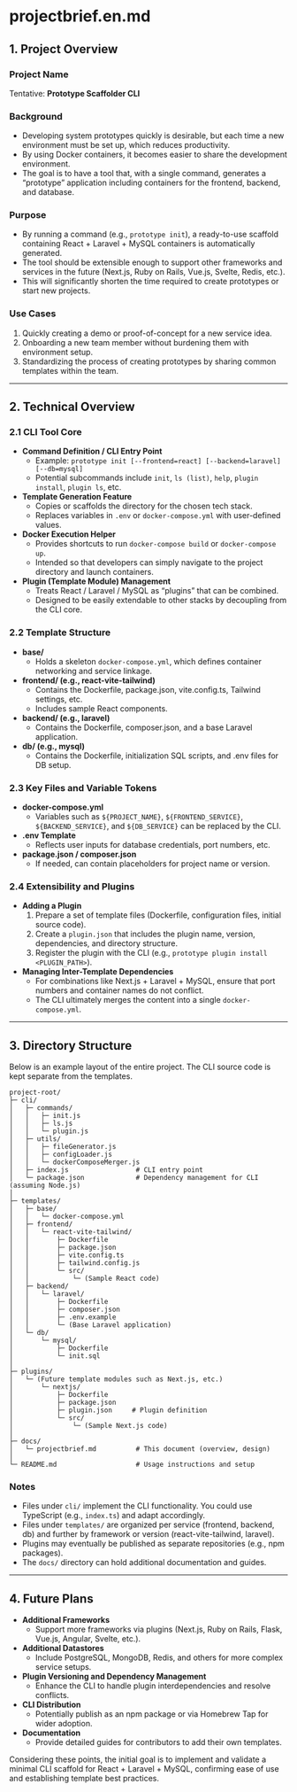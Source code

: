 # projectbrief.en.md

## 1. Project Overview

### Project Name
Tentative: **Prototype Scaffolder CLI**

### Background
- Developing system prototypes quickly is desirable, but each time a new environment must be set up, which reduces productivity.
- By using Docker containers, it becomes easier to share the development environment.
- The goal is to have a tool that, with a single command, generates a “prototype” application including containers for the frontend, backend, and database.

### Purpose
- By running a command (e.g., `prototype init`), a ready-to-use scaffold containing React + Laravel + MySQL containers is automatically generated.
- The tool should be extensible enough to support other frameworks and services in the future (Next.js, Ruby on Rails, Vue.js, Svelte, Redis, etc.).
- This will significantly shorten the time required to create prototypes or start new projects.

### Use Cases
1. Quickly creating a demo or proof-of-concept for a new service idea.
2. Onboarding a new team member without burdening them with environment setup.
3. Standardizing the process of creating prototypes by sharing common templates within the team.

---

## 2. Technical Overview

### 2.1 CLI Tool Core

- **Command Definition / CLI Entry Point**
  - Example: `prototype init [--frontend=react] [--backend=laravel] [--db=mysql]`
  - Potential subcommands include `init`, `ls (list)`, `help`, `plugin install`, `plugin ls`, etc.
- **Template Generation Feature**
  - Copies or scaffolds the directory for the chosen tech stack.
  - Replaces variables in `.env` or `docker-compose.yml` with user-defined values.
- **Docker Execution Helper**
  - Provides shortcuts to run `docker-compose build` or `docker-compose up`.
  - Intended so that developers can simply navigate to the project directory and launch containers.
- **Plugin (Template Module) Management**
  - Treats React / Laravel / MySQL as “plugins” that can be combined.
  - Designed to be easily extendable to other stacks by decoupling from the CLI core.

### 2.2 Template Structure

- **base/**
  - Holds a skeleton `docker-compose.yml`, which defines container networking and service linkage.
- **frontend/ (e.g., react-vite-tailwind)**
  - Contains the Dockerfile, package.json, vite.config.ts, Tailwind settings, etc.
  - Includes sample React components.
- **backend/ (e.g., laravel)**
  - Contains the Dockerfile, composer.json, and a base Laravel application.
- **db/ (e.g., mysql)**
  - Contains the Dockerfile, initialization SQL scripts, and .env files for DB setup.

### 2.3 Key Files and Variable Tokens

- **docker-compose.yml**
  - Variables such as `${PROJECT_NAME}`, `${FRONTEND_SERVICE}`, `${BACKEND_SERVICE}`, and `${DB_SERVICE}` can be replaced by the CLI.
- **.env Template**
  - Reflects user inputs for database credentials, port numbers, etc.
- **package.json / composer.json**
  - If needed, can contain placeholders for project name or version.

### 2.4 Extensibility and Plugins

- **Adding a Plugin**
  1. Prepare a set of template files (Dockerfile, configuration files, initial source code).
  2. Create a `plugin.json` that includes the plugin name, version, dependencies, and directory structure.
  3. Register the plugin with the CLI (e.g., `prototype plugin install <PLUGIN_PATH>`).
- **Managing Inter-Template Dependencies**
  - For combinations like Next.js + Laravel + MySQL, ensure that port numbers and container names do not conflict.
  - The CLI ultimately merges the content into a single `docker-compose.yml`.

---

## 3. Directory Structure

Below is an example layout of the entire project. The CLI source code is kept separate from the templates.
```
project-root/
├─ cli/
│   ├─ commands/
│   │   ├─ init.js
│   │   ├─ ls.js
│   │   └─ plugin.js
│   ├─ utils/
│   │   ├─ fileGenerator.js
│   │   ├─ configLoader.js
│   │   └─ dockerComposeMerger.js
│   ├─ index.js                 # CLI entry point
│   └─ package.json             # Dependency management for CLI (assuming Node.js)
│
├─ templates/
│   ├─ base/
│   │   └─ docker-compose.yml
│   ├─ frontend/
│   │   └─ react-vite-tailwind/
│   │       ├─ Dockerfile
│   │       ├─ package.json
│   │       ├─ vite.config.ts
│   │       ├─ tailwind.config.js
│   │       └─ src/
│   │           └─ (Sample React code)
│   ├─ backend/
│   │   └─ laravel/
│   │       ├─ Dockerfile
│   │       ├─ composer.json
│   │       ├─ .env.example
│   │       └─ (Base Laravel application)
│   └─ db/
│       └─ mysql/
│           ├─ Dockerfile
│           └─ init.sql
│
├─ plugins/
│   └─ (Future template modules such as Next.js, etc.)
│       └─ nextjs/
│           ├─ Dockerfile
│           ├─ package.json
│           ├─ plugin.json     # Plugin definition
│           └─ src/
│               └─ (Sample Next.js code)
│
├─ docs/
│   └─ projectbrief.md          # This document (overview, design)
│
└─ README.md                    # Usage instructions and setup
```
### Notes
- Files under `cli/` implement the CLI functionality. You could use TypeScript (e.g., `index.ts`) and adapt accordingly.
- Files under `templates/` are organized per service (frontend, backend, db) and further by framework or version (react-vite-tailwind, laravel).
- Plugins may eventually be published as separate repositories (e.g., npm packages).
- The `docs/` directory can hold additional documentation and guides.

---

## 4. Future Plans

- **Additional Frameworks**
  - Support more frameworks via plugins (Next.js, Ruby on Rails, Flask, Vue.js, Angular, Svelte, etc.).
- **Additional Datastores**
  - Include PostgreSQL, MongoDB, Redis, and others for more complex service setups.
- **Plugin Versioning and Dependency Management**
  - Enhance the CLI to handle plugin interdependencies and resolve conflicts.
- **CLI Distribution**
  - Potentially publish as an npm package or via Homebrew Tap for wider adoption.
- **Documentation**
  - Provide detailed guides for contributors to add their own templates.

Considering these points, the initial goal is to implement and validate a minimal CLI scaffold for React + Laravel + MySQL, confirming ease of use and establishing template best practices.